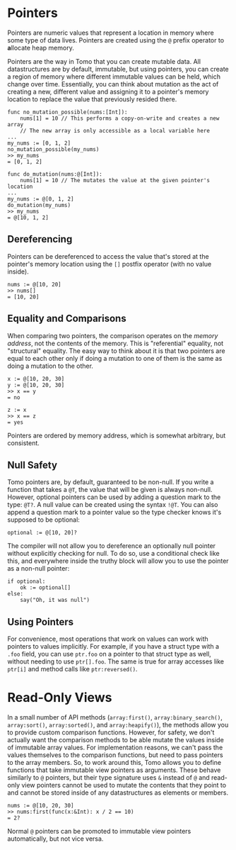 # Pointers

Pointers are numeric values that represent a location in memory where some type
of data lives. Pointers are created using the `@` prefix operator to
**a**llocate heap memory.

Pointers are the way in Tomo that you can create mutable data. All
datastructures are by default, immutable, but using pointers, you can create
a region of memory where different immutable values can be held, which change
over time. Essentially, you can think about mutation as the act of creating
a new, different value and assigning it to a pointer's memory location to
replace the value that previously resided there.

```tomo
func no_mutation_possible(nums:[Int]):
    nums[1] = 10 // This performs a copy-on-write and creates a new array
    // The new array is only accessible as a local variable here
...
my_nums := [0, 1, 2]
no_mutation_possible(my_nums)
>> my_nums
= [0, 1, 2]

func do_mutation(nums:@[Int]):
    nums[1] = 10 // The mutates the value at the given pointer's location
...
my_nums := @[0, 1, 2]
do_mutation(my_nums)
>> my_nums
= @[10, 1, 2]
```

## Dereferencing

Pointers can be dereferenced to access the value that's stored at the pointer's
memory location using the `[]` postfix operator (with no value inside).

```tomo
nums := @[10, 20]
>> nums[]
= [10, 20]
```

## Equality and Comparisons

When comparing two pointers, the comparison operates on the _memory address_,
not the contents of the memory. This is "referential" equality, not
"structural" equality. The easy way to think about it is that two pointers are
equal to each other only if doing a mutation to one of them is the same as
doing a mutation to the other.

```tomo
x := @[10, 20, 30]
y := @[10, 20, 30]
>> x == y
= no

z := x
>> x == z
= yes
```

Pointers are ordered by memory address, which is somewhat arbitrary, but
consistent.

## Null Safety

Tomo pointers are, by default, guaranteed to be non-null. If you write a
function that takes a `@T`, the value that will be given is always non-null.
However, optional pointers can be used by adding a question mark to the type:
`@T?`. A null value can be created using the syntax `!@T`. You can also append
a question mark to a pointer value so the type checker knows it's supposed to
be optional:

```
optional := @[10, 20]?
```

The compiler will not allow you to dereference an optionally null pointer
without explicitly checking for null. To do so, use a conditional check like
this, and everywhere inside the truthy block will allow you to use the pointer
as a non-null pointer:

```
if optional:
    ok := optional[]
else:
    say("Oh, it was null")
```

## Using Pointers

For convenience, most operations that work on values can work with pointers to
values implicitly. For example, if you have a struct type with a `.foo` field,
you can use `ptr.foo` on a pointer to that struct type as well, without needing
to use `ptr[].foo`. The same is true for array accesses like `ptr[i]` and method
calls like `ptr:reversed()`.

# Read-Only Views

In a small number of API methods (`array:first()`, `array:binary_search()`,
`array:sort()`, `array:sorted()`, and `array:heapify()`), the methods allow you
to provide custom comparison functions. However, for safety, we don't actually
want the comparison methods to be able mutate the values inside of immutable
array values. For implementation reasons, we can't pass the values themselves
to the comparison functions, but need to pass pointers to the array members.
So, to work around this, Tomo allows you to define functions that take
immutable view pointers as arguments. These behave similarly to `@` pointers,
but their type signature uses `&` instead of `@` and read-only view pointers
cannot be used to mutate the contents that they point to and cannot be stored
inside of any datastructures as elements or members.

```tomo
nums := @[10, 20, 30]
>> nums:first(func(x:&Int): x / 2 == 10)
= 2?
```

Normal `@` pointers can be promoted to immutable view pointers automatically,
but not vice versa.
